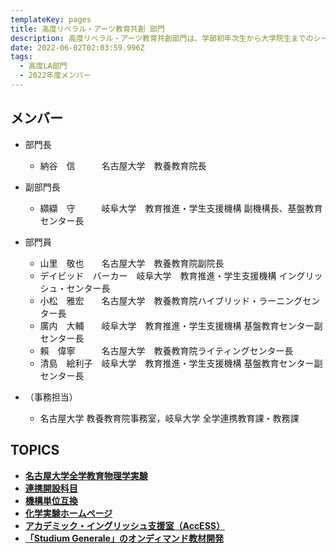 ```yaml
---
templateKey: pages
title: 高度リベラル・アーツ教育共創 部門
description: 高度リベラル・アーツ教育共創部門は、学部初年次生から大学院生までのシームレスなリベラル・アーツ教育、英語等のコモン・ベーシックス教育を推進します。
date: 2022-06-02T02:03:59.996Z
tags:
  - 高度LA部門
  - 2022年度メンバー
---
```

## メンバー

* 部門長

  * 納谷　信　　　名古屋大学　教養教育院長
* 副部門長

  * 纐纈　守　　　岐阜大学　教育推進・学生支援機構 副機構長、基盤教育センター長
* 部門員

  * 山里　敬也　　名古屋大学　教養教育院副院長
  * デイビッド　バーカー　岐阜大学　教育推進・学生支援機構 イングリッシュ・センター長
  * 小松　雅宏　　名古屋大学　教養教育院ハイブリッド・ラーニングセンター長
  * 廣内　大輔　　岐阜大学　教育推進・学生支援機構 基盤教育センター副センター長
  * 賴　偉寧　　　名古屋大学　教養教育院ライティングセンター長
  * 清島　絵利子　岐阜大学　教育推進・学生支援機構 基盤教育センター副センター長 　
* （事務担当）

  * 名古屋大学 教養教育院事務室，岐阜大学 全学連携教育課・教務課

## TOPICS

* **[名古屋大学全学教育物理学実験](https://ac.thers.ac.jp/news/physics_experiment/)**
* **[連携開設科目](http://ac.thers.ac.jp/news/collaborative_course_offering/)**
* **[機構単位互換](http://ac.thers.ac.jp/news/institutional_credit_transfer/)**
* **[化学実験ホームページ](http://ac.thers.ac.jp/news/chemistry_experiment/)**
* **[アカデミック・イングリッシュ支援室（AccESS）](http://ac.thers.ac.jp/news/access/)**
* **[「Studium Generale」のオンディマンド教材開発](http://ac.thers.ac.jp/news/studium_generale_creating_online_materials/)**